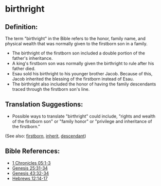 # birthright #

## Definition: ##

The term "birthright" in the Bible refers to the honor, family name, and physical wealth that was normally given to the firstborn son in a family.

* The birthright of the firstborn son included a double portion of the father's inheritance.
* A king's firstborn son was normally given the birthright to rule after his father died.
* Esau sold his birthright to his younger brother Jacob. Because of this, Jacob inherited the blessing of the firstborn instead of Esau.
* The birthright also included the honor of having the family descendants traced through the firstborn son's line.

## Translation Suggestions: ##

* Possible ways to translate "birthright" could include, "rights and wealth of the firstborn son" or "family honor" or "privilege and inheritance of the firstborn." 
  

(See also: [firstborn](../kt/firstborn.md), [inherit](../kt/inherit.md), [descendant](../other/descendant.md))

## Bible References: ##

* [1 Chronicles 05:1-3](en/tn/1ch/help/05/01)
* [Genesis 25:31-34](en/tn/gen/help/25/31)
* [Genesis 43:32-34](en/tn/gen/help/43/32)
* [Hebrews 12:14-17](en/tn/heb/help/12/14)